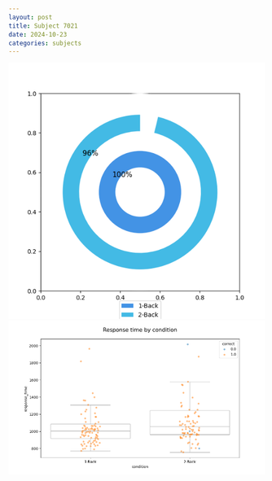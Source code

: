 ```yaml
---
layout: post
title: Subject 7021
date: 2024-10-23
categories: subjects
---
```


![](data/7021/run-20/7021_accuracy_by_condition.png)
![](data/7021/run-20/7021_response_time_by_condition.png)

